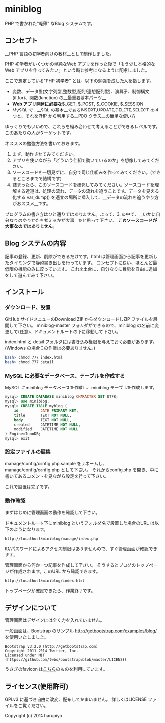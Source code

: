 miniblog
========

PHP で書かれた"軽薄" なBlog システムです。

コンセプト
----------

__PHP 言語の初学者向けの教材__として制作しました。

PHP 初学者がいくつかの単純なWeb アプリを作った後で「もう少し本格的なWeb アプリを作ってみたい」という時に参考になるように配慮しました。

ここで想定している"PHP 初学者" とは、以下の勉強を成した人を指します。
 * 変数、データ型(文字列型,整数型,配列/連想配列型)、演算子、制御構文(if,for)、関数(function) の__最重要基本パーツ__
 * __Web アプリ開発に必要な__$_GET, $_POST, $_COOKIE, $_SESSION
 * MySQL で、__SQL の基本__であるINSERT,UPDATE,DELETE,SELECT の４つと、それをPHP から利用する__PDO クラス__の簡単な使い方

ゆっくりでもいいので、これらを組み合わせて考えることができるレベルです。
このあたりの人がターゲットです。

オススメの勉強方法を書いておきます。
 1. まず、動作させてみてください。
 2. アプリを使いながら「どういう仕組で動いているのか」を想像してみてください。
 3. ソースコードを一切見ずに、自分で同じ仕組みを作ってみてください。(できるところまでで結構です)
 4. 詰まったら、このソースコードを研究してみてください。ソースコードを理解する近道は、処理の流れ、データの流れを追うことです。データを見える化する var_dump() を適宜の場所に挿入して、__データの流れを追うやり方がおススメ__です。

プログラムの書き方はひと通りではありません。よって、3. の中で、__いかに自分なりのやりかたを考えるかが大事__だと思って下さい。
__このソースコードが大事なのではありません。__

Blog システムの内容
-------------------

記事の登録、更新、削除ができるだけです。html は管理画面から記事を更新したタイミングで静的書き出しを行っています。
コンセプトに従い、ほとんど最低限の機能のみに絞っています。
これを土台に、自分なりに機能を自由に追加をして遊んでみて下さい。

インストール
------------

### ダウンロード、設置 ###
GitHub サイドメニューのDownload ZIP からダウンロードしZIP ファイルを展開して下さい。
miniblog-master フォルダができるので、miniblog の名前に変更して(任意)、ドキュメントルートの下に移動して下さい。

index.html と detail フォルダには書き込み権限を与えておく必要があります。(Windows の場合この作業は必要ありません。)

```bash
bash> chmod 777 index.html
bash> chmod 777 detail
```

### MySQL に必要なデータベース、テーブルを作成する ###

MySQL にminiblog データベースを作成し、miniblog テーブルを作成します。

```sql
mysql> CREATE DATABASE miniblog CHARACTER SET UTF8;
mysql> use miniblog;
mysql> CREATE TABLE myblog (
	id			DATE PRIMARY KEY,
	title		TEXT NOT NULL,
	body		TEXT NOT NULL,
	created		DATETIME NOT NULL,
	modified	DATETIME NOT NULL
) Engine=InnoDB;
mysql> exit
```

### 設定ファイルの編集 ###
manage/config/config.php.sample をリネームし、manage/config/config.php として下さい。
それからconfig.php を開き、中に書いてあるコメントを見ながら設定を行って下さい。

これで設置は完了です。

### 動作確認 ###
まずはじめに管理画面の動作を確認して下さい。

ドキュメントルート下にminiblog というフォルダ名で設置した場合のURL は以下のようになります。

	http://localhost/miniblog/manage/index.php

ID/パスワードによるアクセス制限はありませんので、すぐ管理画面が確認できます。

管理画面から何か一つ記事を作成して下さい。
そうするとブログのトップページが作成されます。このURL から確認できます。

	http://localhost/miniblog/index.html

トップページが確認できたら、作業終了です。

デザインについて
----------------
管理画面はデザインには全く力を入れていません。

一般画面は、Bootstrap のサンプル http://getbootstrap.com/examples/blog/ を使用いたしました。

	Bootstrap v3.2.0 (http://getbootstrap.com)
	Copyright 2011-2014 Twitter, Inc.
	Licensed under MIT (https://github.com/twbs/bootstrap/blob/master/LICENSE)

うさぎのfavicon は[こちら](http://nonty.net/item/favicon/)のものを利用しています。

ライセンス(使用許可)
--------------------
GPLv3 に基づき自由に改変、配布してかまいません。
詳しくはLICENSE ファイルをご覧ください。

Copyright (c) 2014 harupiyo
